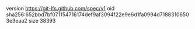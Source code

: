 version https://git-lfs.github.com/spec/v1
oid sha256:652bbd7bf071154716174def9af3094f22e9e6d1fa0994d71883106503e3eaa2
size 38393
